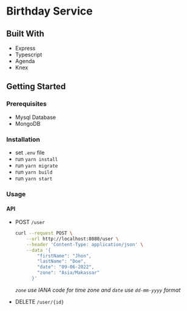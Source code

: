 # Birthday Service

## Built With

* Express
* Typescript
* Agenda
* Knex


## Getting Started

### Prerequisites
- Mysql Database
- MongoDB

### Installation
- set `.env` file 
- run `yarn install`
- run `yarn migrate`
- run `yarn build`
- run `yarn start`


### Usage

#### API
- POST `/user`
    ```bash
    curl --request POST \
        --url http://localhost:8080/user \
        --header 'Content-Type: application/json' \
        --data '{
        	"firstName": "Jhon",
        	"lastName": "Doe",
        	"date": "09-06-2022",
        	"zone": "Asia/Makassar"
          }'
    ```
    _`zone` use IANA code for time zone and `date` use `dd-mm-yyyy` format_

- DELETE `/user/{id}`